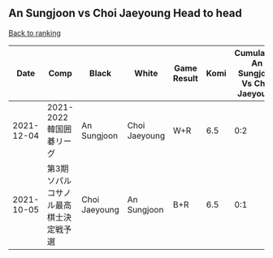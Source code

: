## An Sungjoon vs Choi Jaeyoung Head to head

[Back to ranking](../../index.md)




| **Date** | **Comp** | **Black** | **White** | **Game Result** | **Komi** | **Cumulative An Sungjoon Vs Choi Jaeyoung** | **An Sungjoon Streak** | **Choi Jaeyoung Streak** | 
| --- | --- | --- | --- | --- | --- | --- | --- | --- |
| 2021-12-04 | 2021-2022韓国囲碁リーグ | An Sungjoon | Choi Jaeyoung | W+R | 6.5 | 0:2 | 0 | 2 | 
| 2021-10-05 | 第3期ソパルコサノル最高棋士決定戦予選 | Choi Jaeyoung | An Sungjoon | B+R | 6.5 | 0:1 | 0 | 1 |




